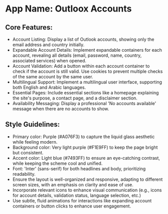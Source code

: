 # **App Name**: Outloox Accounts

## Core Features:

- Account Listing: Display a list of Outlook accounts, showing only the email address and country initially.
- Expandable Account Details: Implement expandable containers for each account, revealing all details (email, password, name, country, associated services) when opened.
- Account Validation: Add a button within each account container to check if the account is still valid. Use cookies to prevent multiple checks of the same account by the same user.
- Multilingual Support: Implement a multilingual user interface, supporting both English and Arabic languages.
- Essential Pages: Include essential sections like a homepage explaining the site's purpose, a contact page, and a disclaimer section.
- Availability Messaging: Display a professional 'No accounts available' message when there are no accounts to show.

## Style Guidelines:

- Primary color: Purple (#A076F3) to capture the liquid glass aesthetic while feeling modern.
- Background color: Very light purple (#F1E9FF) to keep the page bright but consistent.
- Accent color: Light blue (#7493FF) to ensure an eye-catching contrast, while keeping the scheme cool and unified.
- Font: 'Inter' (sans-serif) for both headlines and body, prioritizing readability.
- Ensure the layout is well-organized and responsive, adapting to different screen sizes, with an emphasis on clarity and ease of use.
- Incorporate relevant icons to enhance visual communication (e.g., icons for account details, validation status, language selection, etc.)
- Use subtle, fluid animations for interactions like expanding account containers or button clicks to enhance user engagement.